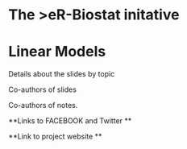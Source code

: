 # The >eR-Biostat initative
# Linear Models

Details about the slides by topic

Co-authors of slides

Co-authors of notes.

**Links to FACEBOOK and Twitter **

**Link to project website **
